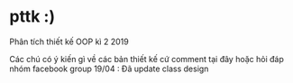 # pttk :)
Phân tích thiết kế OOP kì 2 2019


Các chú có ý kiến gì về các bản thiết kế cứ comment tại đây hoặc hỏi đáp nhóm facebook group
19/04 : Đã update class design
